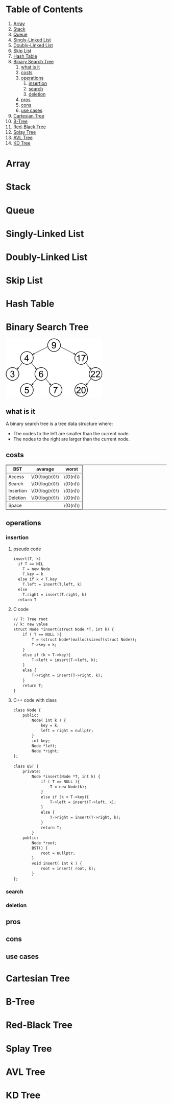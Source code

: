 
# Table of Contents

1.  [Array](#org2d1ecb0)
2.  [Stack](#org817d893)
3.  [Queue](#org1e61a24)
4.  [Singly-Linked List](#orgf54bae9)
5.  [Doubly-Linked List](#org15930fa)
6.  [Skip List](#orgf49e572)
7.  [Hash Table](#orga1869c2)
8.  [Binary Search Tree](#org2cea6af)
    1.  [what is it](#org10bcb10)
    2.  [costs](#org896ac02)
    3.  [operations](#org2781805)
        1.  [insertion](#orgf90eea3)
        2.  [search](#org2c40375)
        3.  [deletion](#org1144b73)
    4.  [pros](#org8769dc0)
    5.  [cons](#org0c55462)
    6.  [use cases](#orgd59a0e3)
9.  [Cartesian Tree](#orgb2d83be)
10. [B-Tree](#org417f9f5)
11. [Red-Black Tree](#org8d1aa71)
12. [Splay Tree](#orgcb54282)
13. [AVL Tree](#org09b3d3b)
14. [KD Tree](#org21e34c1)



<a id="org2d1ecb0"></a>

# Array


<a id="org817d893"></a>

# Stack


<a id="org1e61a24"></a>

# Queue


<a id="orgf54bae9"></a>

# Singly-Linked List


<a id="org15930fa"></a>

# Doubly-Linked List


<a id="orgf49e572"></a>

# Skip List


<a id="orga1869c2"></a>

# Hash Table


<a id="org2cea6af"></a>

# Binary Search Tree

![img](./.img/bst.png)


<a id="org10bcb10"></a>

## what is it

A binary search tree is a tree data structure where:

-   The nodes to the left are smaller than the current node.
-   The nodes to the right are larger than the current node.


<a id="org896ac02"></a>

## costs

<table border="2" cellspacing="0" cellpadding="6" rules="groups" frame="hsides">


<colgroup>
<col  class="org-left" />

<col  class="org-left" />

<col  class="org-left" />
</colgroup>
<thead>
<tr>
<th scope="col" class="org-left">BST</th>
<th scope="col" class="org-left">avarage</th>
<th scope="col" class="org-left">worst</th>
</tr>
</thead>

<tbody>
<tr>
<td class="org-left">Access</td>
<td class="org-left">\(O(\log(n))\)</td>
<td class="org-left">\(O(n)\)</td>
</tr>


<tr>
<td class="org-left">Search</td>
<td class="org-left">\(O(\log(n))\)</td>
<td class="org-left">\(O(n)\)</td>
</tr>


<tr>
<td class="org-left">Insertion</td>
<td class="org-left">\(O(\log(n))\)</td>
<td class="org-left">\(O(n)\)</td>
</tr>


<tr>
<td class="org-left">Deletion</td>
<td class="org-left">\(O(\log(n))\)</td>
<td class="org-left">\(O(n)\)</td>
</tr>
</tbody>

<tbody>
<tr>
<td class="org-left">Space</td>
<td class="org-left">&#xa0;</td>
<td class="org-left">\(O(n)\)</td>
</tr>
</tbody>
</table>


<a id="org2781805"></a>

## operations


<a id="orgf90eea3"></a>

### insertion

1.  pseudo code
    
        insert(T, k)
          if T == NIL
            T = new Node
            T.key = k
          else if k < T.key
            T.left = insert(T.left, k)
          else
            T.right = insert(T.right, k)
          return T

2.  C code
    
        // T: Tree root
        // k: new value
        struct Node *insert(struct Node *T, int k) {
            if ( T == NULL ){
                T = (struct Node*)malloc(sizeof(struct Node));
                T->key = k;
            }
            else if (k < T->key){
                T->left = insert(T->left, k);
            }
            else {
                T->right = insert(T->right, k);
            }
            return T;
        }

3.  C++ code with class
    
        class Node {
            public:
                Node( int k ) {
                    key = k;
                    left = right = nullptr;
                }
                int key;
                Node *left;
                Node *right;
        };
        
        class BST {
            private:
                Node *insert(Node *T, int k) {
                    if ( T == NULL ){
                        T = new Node(k);
                    }
                    else if (k < T->key){
                        T->left = insert(T->left, k);
                    }
                    else {
                        T->right = insert(T->right, k);
                    }
                    return T;
                }
            public:
                Node *root;
                BST() {
                    root = nullptr;
                }
                void insert( int k ) {
                    root = insert( root, k);
                }
        };


<a id="org2c40375"></a>

### search


<a id="org1144b73"></a>

### deletion


<a id="org8769dc0"></a>

## pros


<a id="org0c55462"></a>

## cons


<a id="orgd59a0e3"></a>

## use cases


<a id="orgb2d83be"></a>

# Cartesian Tree


<a id="org417f9f5"></a>

# B-Tree


<a id="org8d1aa71"></a>

# Red-Black Tree


<a id="orgcb54282"></a>

# Splay Tree


<a id="org09b3d3b"></a>

# AVL Tree


<a id="org21e34c1"></a>

# KD Tree

